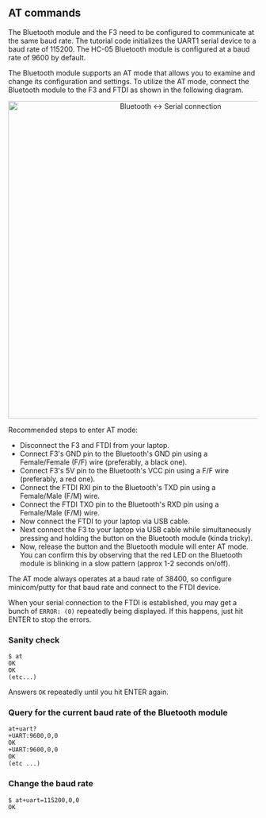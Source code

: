 ## AT commands

The Bluetooth module and the F3 need to be configured to communicate at the same baud rate. The tutorial code initializes the UART1 serial device to a baud rate of 115200. The HC-05 Bluetooth module is configured at a baud rate of 9600 by default.

The Bluetooth module supports an AT mode that allows you to examine and change its configuration and settings. To utilize the AT mode, connect the Bluetooth module to the F3 and FTDI as shown in the following diagram.

<p align="center">
<img height=640 title="Bluetooth <-> Serial connection" src="assets/bluetooth-serial.png">
</p>

Recommended steps to enter AT mode:

- Disconnect the F3 and FTDI from your laptop.
- Connect F3's GND pin to the Bluetooth's GND pin using a Female/Female (F/F) wire
  (preferably, a black one).
- Connect F3's 5V pin to the Bluetooth's VCC pin using a F/F wire (preferably, a
  red one).
- Connect the FTDI RXI pin to the Bluetooth's TXD pin using a Female/Male (F/M) wire.
- Connect the FTDI TXO pin to the Bluetooth's RXD pin using a Female/Male (F/M) wire.
- Now connect the FTDI to your laptop via USB cable.
- Next connect the F3 to your laptop via USB cable while simultaneously pressing and holding the button on the Bluetooth module (kinda tricky).
- Now, release the button and the Bluetooth module will enter AT mode. You can confirm this by observing that the red LED on the Bluetooth module is blinking in a slow pattern (approx 1-2 seconds on/off).

The AT mode always operates at a baud rate of 38400, so configure minicom/putty for that baud rate and connect to the FTDI device.

When your serial connection to the FTDI is established, you may get a bunch of `ERROR: (0)` repeatedly being displayed. If this happens, just hit ENTER to stop the errors.

### Sanity check

```
$ at
OK
OK
(etc...)
```

Answers `OK` repeatedly until you hit ENTER again.

### Query for the current baud rate of the Bluetooth module

```
at+uart?
+UART:9600,0,0
OK
+UART:9600,0,0
OK
(etc ...)
```

### Change the baud rate

```
$ at+uart=115200,0,0
OK
```
